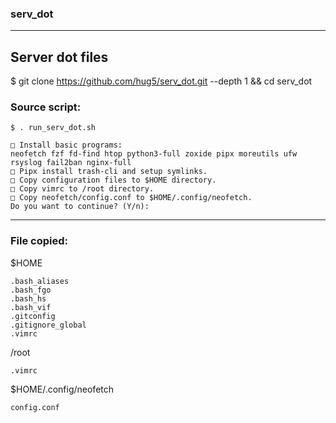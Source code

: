 ### serv_dot

----------------------------------------------

## Server dot files

$ git clone https://github.com/hug5/serv_dot.git --depth 1 && cd serv_dot 

### Source script: 
```
$ . run_serv_dot.sh

□ Install basic programs:
neofetch fzf fd-find htop python3-full zoxide pipx moreutils ufw rsyslog fail2ban nginx-full
□ Pipx install trash-cli and setup symlinks.
□ Copy configuration files to $HOME directory.
□ Copy vimrc to /root directory.
□ Copy neofetch/config.conf to $HOME/.config/neofetch.
Do you want to continue? (Y/n):
```

----------------------------------------------

### File copied:

$HOME
```
.bash_aliases  
.bash_fgo
.bash_hs  
.bash_vif
.gitconfig  
.gitignore_global
.vimrc  
```
/root
```
.vimrc  
```
$HOME/.config/neofetch
```
config.conf
```

